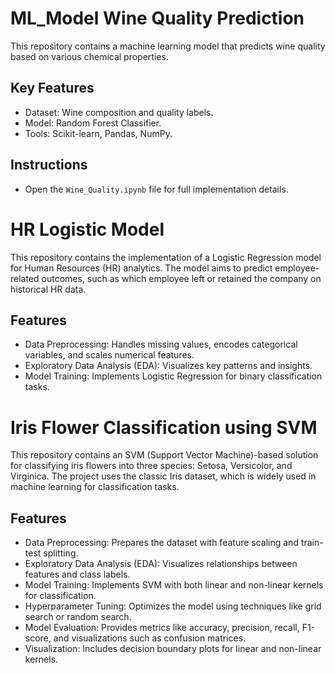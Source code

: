 # ML_Model Wine Quality Prediction
This repository contains a machine learning model that predicts wine quality based on various chemical properties.

## Key Features
- Dataset: Wine composition and quality labels.
- Model: Random Forest Classifier.
- Tools: Scikit-learn, Pandas, NumPy.

## Instructions
- Open the `Wine_Quality.ipynb` file for full implementation details.



# HR Logistic Model
This repository contains the implementation of a Logistic Regression model for Human Resources (HR) analytics. The model aims to predict employee-related outcomes, such as which employee left or retained the company on historical HR data.

## Features
- Data Preprocessing: Handles missing values, encodes categorical variables, and scales numerical features.
- Exploratory Data Analysis (EDA): Visualizes key patterns and insights.
- Model Training: Implements Logistic Regression for binary classification tasks.

# Iris Flower Classification using SVM
This repository contains an SVM (Support Vector Machine)-based solution for classifying iris flowers into three species: Setosa, Versicolor, and Virginica. The project uses the classic Iris dataset, which is widely used in machine learning for classification tasks.

 ## Features
 - Data Preprocessing: Prepares the dataset with feature scaling and train-test splitting.
 - Exploratory Data Analysis (EDA): Visualizes relationships between features and class labels.
 - Model Training: Implements SVM with both linear and non-linear kernels for classification.
 - Hyperparameter Tuning: Optimizes the model using techniques like grid search or random search.
 - Model Evaluation: Provides metrics like accuracy, precision, recall, F1-score, and visualizations such as confusion matrices.
 - Visualization: Includes decision boundary plots for linear and non-linear kernels.
